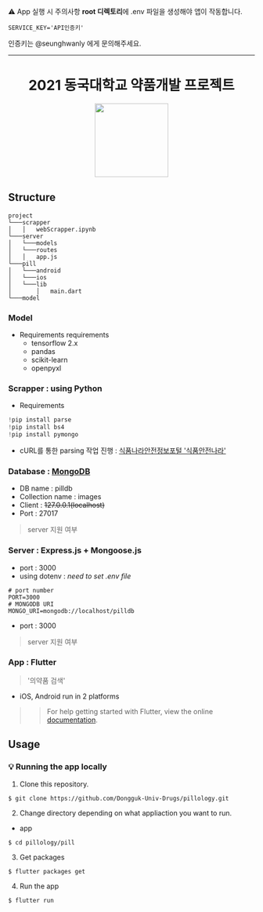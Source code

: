 ⚠️  App 실행 시 주의사항
**root 디렉토리**에 .env 파일을 생성해야 앱이 작동합니다.
```
SERVICE_KEY='API인증키'
```
인증키는 @seunghwanly 에게 문의해주세요.

---
<h1 align="center">
  2021 동국대학교 약품개발 프로젝트
</h1>
<p align="center">
  <img src="https://user-images.githubusercontent.com/22142225/105579816-32af6880-5dcc-11eb-8765-7c6638e8bc93.gif" width="150"/>
</p>

## Structure
```
project
└───scrapper
│   │   webScrapper.ipynb
└───server
│   └───models
│   └───routes
│   │   app.js
└───pill
│   └───android
│   └───ios
│   └───lib
│       │   main.dart
└───model
```

### Model
* Requirements
requirements
  + tensorflow 2.x
  + pandas
  + scikit-learn
  + openpyxl

### Scrapper : using **Python**
* Requirements 
```python
!pip install parse
!pip install bs4
!pip install pymongo
```
* cURL를 통한 parsing 작업 진행 : <a href='https://www.foodsafetykorea.go.kr/portal/board/board.do?menu_grp=MENU_NEW01&menu_no=3120'>식품나라안전정보포털 '식품안전나라'</a>

### Database : <a href='https://www.mongodb.com/'><b>MongoDB</b></a>
- DB name : pilldb
- Collection name : images
- Client : ~~127.0.0.1(localhost)~~
- Port : 27017
> server 지원 여부

### Server : **Express.js + Mongoose.js**
- port : 3000
- using dotenv : <em>need to set .env file</em>
```env
# port number
PORT=3000
# MONGODB URI
MONGO_URI=mongodb://localhost/pilldb
```
- port : 3000
> server 지원 여부

### App : Flutter
> '의약품 검색'
* iOS, Android run in 2 platforms
>> For help getting started with Flutter, view the online [documentation](https://flutter.io/).

## Usage 
### :bulb: Running the app locally
1. Clone this repository.
```terminal
$ git clone https://github.com/Dongguk-Univ-Drugs/pillology.git
```
2. Change directory depending on what appliaction you want to run.
* app
```terminal
$ cd pillology/pill
```
3. Get packages
```terminal
$ flutter packages get
```
4. Run the app
```terminal
$ flutter run
```
